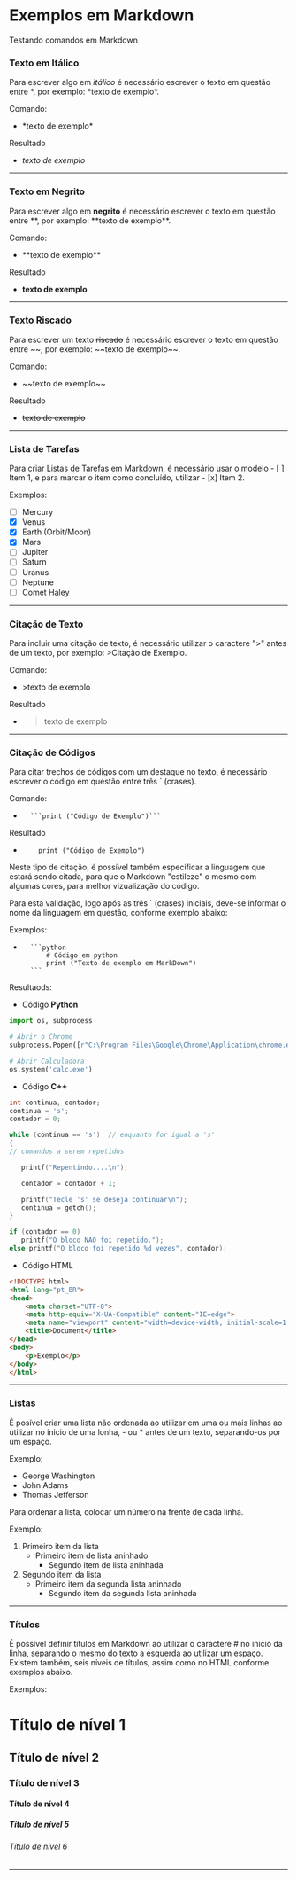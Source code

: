 # Exemplos em Markdown
Testando comandos em Markdown

### Texto em Itálico
Para escrever algo em *itálico* é necessário escrever o texto em questão entre *, por exemplo: \*texto de exemplo\*.

Comando:

* \*texto de exemplo\*

Resultado

* *texto de exemplo*

<hr>

### Texto em Negrito
Para escrever algo em **negrito** é necessário escrever o texto em questão entre **, por exemplo: \*\*texto de exemplo\*\*.

Comando:

* \*\*texto de exemplo\*\*

Resultado

* **texto de exemplo**

<hr>

### Texto Riscado
Para escrever um texto ~~riscado~~ é necessário escrever o texto em questão entre \~~, por exemplo: \~~texto de exemplo\~~.

Comando:

* \~~texto de exemplo\~~

Resultado

* ~~texto de exemplo~~

<hr>

### Lista de Tarefas

Para criar Listas de Tarefas em Markdown, é necessário usar o modelo - [ ] Item 1, e para marcar o item como concluído, utilizar - [x] Item 2.

Exemplos: 

- [ ] Mercury
- [x] Venus
- [x] Earth (Orbit/Moon)
- [x] Mars
- [ ] Jupiter
- [ ] Saturn
- [ ] Uranus
- [ ] Neptune
- [ ] Comet Haley

<hr>

### Citação de Texto

Para incluir uma citação de texto, é necessário utilizar o caractere ">" antes de um texto, por exemplo: \>Citação de Exemplo.

Comando:

* \>texto de exemplo

Resultado

* >texto de exemplo

<hr>

### Citação de Códigos

Para citar trechos de códigos com um destaque no texto, é necessário escrever o código em questão entre três \` (crases).

Comando:

*       ```print ("Código de Exemplo")```

Resultado

*   ```
        print ("Código de Exemplo")
    ```

Neste tipo de citação, é possível também especificar a linguagem que estará sendo citada, para que o Markdown "estileze" o mesmo com algumas cores, para melhor vizualização do código.

Para esta validação, logo após as três \` (crases) iniciais, deve-se informar o nome da linguagem em questão, conforme exemplo abaixo:

Exemplos:

*       ```python
            # Código em python
            print ("Texto de exemplo em MarkDown")
        ```

Resultaods:

* Código **Python**

```python
import os, subprocess

# Abrir o Chrome
subprocess.Popen([r"C:\Program Files\Google\Chrome\Application\chrome.exe"])

# Abrir Calculadora
os.system('calc.exe')
```

* Código **C++**

```c++
int continua, contador;
continua = 's';
contador = 0;

while (continua == 's')  // enquanto for igual a 's'
{
// comandos a serem repetidos

   printf("Repentindo....\n");

   contador = contador + 1;

   printf("Tecle 's' se deseja continuar\n");
   continua = getch();
}

if (contador == 0)
   printf("O bloco NAO foi repetido.");
else printf("O bloco foi repetido %d vezes", contador);
```

* Código HTML

```html
<!DOCTYPE html>
<html lang="pt_BR">
<head>
    <meta charset="UTF-8">
    <meta http-equiv="X-UA-Compatible" content="IE=edge">
    <meta name="viewport" content="width=device-width, initial-scale=1.0">
    <title>Document</title>
</head>
<body>
    <p>Exemplo</p>
</body>
</html>
```


<hr>

### Listas

É posível criar uma lista não ordenada ao utilizar em uma ou mais linhas ao utilizar no inicio de uma lonha, - ou * antes de um texto, separando-os por um espaço.

Exemplo:

- George Washington
- John Adams
- Thomas Jefferson

Para ordenar a lista, colocar um número na frente de cada linha.

Exemplo: 

1. Primeiro item da lista
    - Primeiro item de lista aninhado
        - Segundo item de lista aninhada
2. Segundo item da lista
    - Primeiro item da segunda lista aninhado
        - Segundo item da segunda lista aninhada


<hr>

### Títulos

É possível definir títulos em Markdown ao utilizar o caractere # no inicio da linha, separando o mesmo do texto a esquerda ao utilizar um espaço.
Existem também, seis níveis de títulos, assim como no HTML conforme exemplos abaixo.

Exemplos:

# Título de nível 1
## Título de nível 2
### Título de nível 3
#### Título de nível 4
##### Título de nível 5
###### Título de nível 6

<hr>

